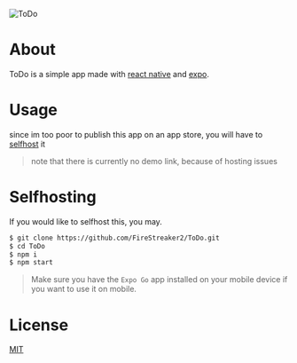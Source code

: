 ![ToDo](https://socialify.git.ci/FireStreaker2/ToDo/image?description=1&forks=1&issues=1&language=1&name=1&owner=1&pulls=1&stargazers=1&theme=Dark)

# About
ToDo is a simple app made with [react native](https://reactnative.dev/) and [expo](https://expo.dev/).

# Usage
since im too poor to publish this app on an app store, you will have to [selfhost](https://github.com/FireStreaker2/ToDo#Selfhosting) it

> note that there is currently no demo link, because of hosting issues

# Selfhosting
If you would like to selfhost this, you may.
```bash
$ git clone https://github.com/FireStreaker2/ToDo.git
$ cd ToDo
$ npm i
$ npm start
```

> Make sure you have the ``Expo Go`` app installed on your mobile device if you want to use it on mobile.

# License
[MIT](https://github.com/FireStreaker2/ToDo/blob/main/LICENSE)